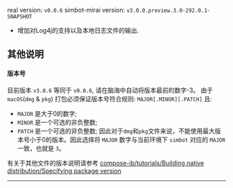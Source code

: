real version: `v0.0.6`
simbot-mirai version: `v3.0.0.preview.3.0-292.0.1-SNAPSHOT`

- 增加对Log4j的支持以及本地日志文件的输出.


## 其他说明
#### 版本号
目前版本 `v3.0.6` 等同于 `v0.0.6`, 请在脑海中自动将版本最前的数字-3。
由于 `macOS`(`dmg` & `pkg`) 打包必须保证版本号符合规则: `MAJOR[.MINOR][.PATCH]` 且:
- `MAJOR` 是大于0的数字;
- `MINOR` 是一个可选的非负整数;
- `PATCH` 是一个可选的非负整数;
因此对于`dmg`和`pkg`文件来说，不能使用最大版本号小于0的版本。因此选择将 `MAJOR` 数字与当前环境下 `simbot` 对应的 `MAJOR` 一致，也就是 `3`。

有关于其他文件的版本说明请参考 [compose-jb/tutorials/Building native distribution/Specifying package version](https://github.com/JetBrains/compose-jb/tree/master/tutorials/Native_distributions_and_local_execution#specifying-package-version)

<hr>


